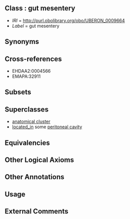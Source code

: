 
## Class : gut mesentery

 * *IRI* = http://purl.obolibrary.org/obo/UBERON_0009664
 * *Label* = gut mesentery

## Synonyms


## Cross-references

 * EHDAA2:0004566
 * EMAPA:32911

## Subsets


## Superclasses

 * [anatomical cluster](../../UBERON/77/UBERON_0000477.md)
 * [located_in](../../RO/25/RO_0001025.md) some [peritoneal cavity](../../UBERON/79/UBERON_0001179.md)

## Equivalencies


## Other Logical Axioms


## Other Annotations


## Usage


## External Comments

